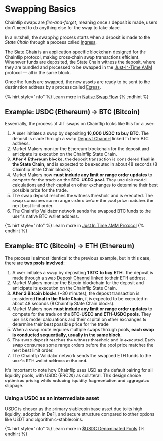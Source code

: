 # Swapping Basics

Chainflip swaps are _fire-and-forget_, meaning once a deposit is made, users don't need to do anything else for the swap to take place.&#x20;

In a nutshell, the swapping process starts when a deposit is made to the _State Chain_ through a process called [Ingress](http://127.0.0.1:5000/s/DQUC2wQf4NIhgIHFhCFR/validator-network/ingress-witnessing-deposits).

The [State Chain](http://127.0.0.1:5000/s/DQUC2wQf4NIhgIHFhCFR/validator-network/the-state-chain) is an application-specific blockchain designed for the Chainflip protocol, making cross-chain swap transactions efficient. Whenever funds are deposited, the State Chain witness the deposit, where they are bundled and processed to be swapped in the [Just-In-Time AMM](http://127.0.0.1:5000/s/DQUC2wQf4NIhgIHFhCFR/swaps-amm/just-in-time-amm-protocol) protocol — all in the same block.

Once the funds are swapped, the new assets are ready to be sent to the destination address by a process called [Egress](http://127.0.0.1:5000/s/DQUC2wQf4NIhgIHFhCFR/validator-network/egress-broadcasting-funds).

{% hint style="info" %}
Learn more in [Native Swap Flow](http://127.0.0.1:5000/s/DQUC2wQf4NIhgIHFhCFR/swaps-amm/native-swap-flow "mention")
{% endhint %}

## Example: USDC (Ethereum) -> BTC (Bitcoin)

Essentially, the process of JIT swaps on Chainflip looks like this for a user:

1. A user initiates a swap by depositing **10,000 USDC** **to buy** **BTC**. The deposit is made through a swap [Deposit Channel](http://127.0.0.1:5000/s/DQUC2wQf4NIhgIHFhCFR/swaps-amm/deposit-channels-and-brokers) linked to their BTC address.
2. Market Makers monitor the Ethereum blockchain for the deposit and anticipate its execution on the Chainflip State Chain.
3. **After 4 Ethereum blocks**, the deposit transaction is considered **final in the State Chain**, and is expected to be executed in about 48 seconds (8 Chainflip State Chain blocks).&#x20;
4. Market Makers now **must include any limit or range order updates** to compete for the trade on the **BTC-USDC pool**. They use risk model calculations and their capital on other exchanges to determine their best possible price for the trade.
5. The swap deposit reaches the witness threshold and is executed. The swap consumes some range orders before the pool price matches the next best limit order.
6. The Chainflip Validator network sends the swapped BTC funds to the user's native BTC wallet address.

{% hint style="info" %}
Learn more in [Just In Time AMM Protocol](http://127.0.0.1:5000/s/DQUC2wQf4NIhgIHFhCFR/swaps-amm/just-in-time-amm-protocol "mention")
{% endhint %}

## Example: BTC (Bitcoin) -> ETH (Ethereum)

The process is almost identical to the previous example, but in this case, there are **two pools involved**:

1. A user initiates a swap by depositing **1 BTC** **to buy** **ETH**. The deposit is made through a swap [Deposit Channel](javascript-sdk/swap-assets/request-deposit-address.md#requestdepositaddress) linked to their ETH address.
2. Market Makers monitor the Bitcoin blockchain for the deposit and anticipate its execution on the Chainflip State Chain.&#x20;
3. **After 3 Bitcoin blocks** (\~30 minutes), the deposit transaction is considered **final in the State Chain**, it is expected to be executed in about 48 seconds (8 Chainflip State Chain blocks).
4. Market Makers now **must include any limit or range order updates** to compete for the trade on the **BTC-USDC and ETH-USDC pools**. They use risk model calculations and their capital on other exchanges to determine their best possible price for the trade.
5. When a swap route requires multiple swaps through pools, **each swap is conducted sequentially, usually in the same block**.
6. The swap deposit reaches the witness threshold and is executed. Each swap consumes some range orders before the pool price matches the next best limit order.
7. The Chainflip Validator network sends the swapped ETH funds to the user's ETH wallet address at the end.

It's important to note how Chainflip uses USD as the default pairing for all liquidity pools, with USDC (ERC20) as collateral. This design choice optimizes pricing while reducing liquidity fragmentation and aggregates slippage.

### Using a USDC as an intermediate asset

USDC is chosen as the primary stablecoin base asset due to its high liquidity, adoption in DeFi, and secure structure compared to other options like USDT and algorithmic-stablecoins.

{% hint style="info" %}
Learn more in [$USDC Denominated Pools](http://127.0.0.1:5000/s/DQUC2wQf4NIhgIHFhCFR/swaps-amm/usdusdc-denominated-pools "mention")
{% endhint %}
